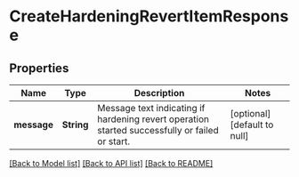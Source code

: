 # CreateHardeningRevertItemResponse

## Properties
Name | Type | Description | Notes
------------ | ------------- | ------------- | -------------
**message** | **String** | Message text indicating if hardening revert operation started successfully or failed or start. | [optional] [default to null]

[[Back to Model list]](../README.md#documentation-for-models) [[Back to API list]](../README.md#documentation-for-api-endpoints) [[Back to README]](../README.md)


